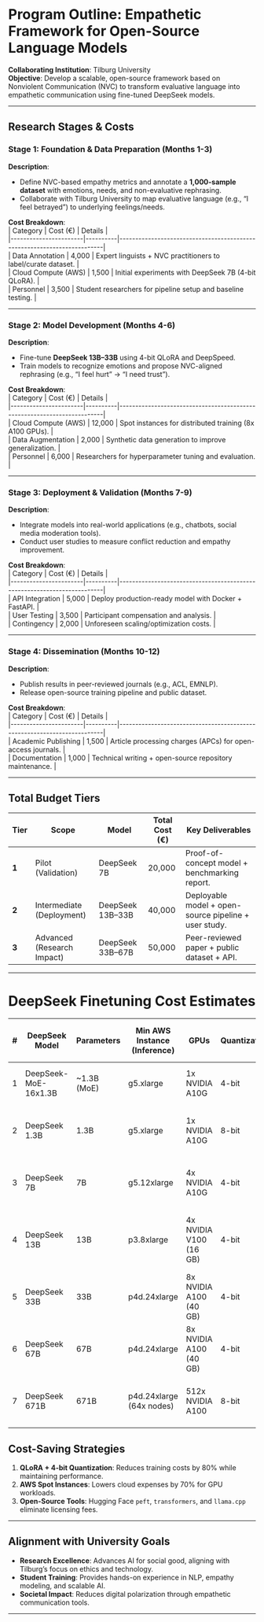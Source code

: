 # Program Outline: Empathetic Framework for Open-Source Language Models  
**Collaborating Institution**: Tilburg University  
**Objective**: Develop a scalable, open-source framework based on Nonviolent Communication (NVC) to transform evaluative language into empathetic communication using fine-tuned DeepSeek models.  

---

## Research Stages & Costs  

### Stage 1: Foundation & Data Preparation (Months 1-3)  
**Description**:  
- Define NVC-based empathy metrics and annotate a **1,000-sample dataset** with emotions, needs, and non-evaluative rephrasing.  
- Collaborate with Tilburg University to map evaluative language (e.g., “I feel betrayed”) to underlying feelings/needs.  

**Cost Breakdown**:  
| Category              | Cost (€) | Details                                                                 |  
|-----------------------|----------|-------------------------------------------------------------------------|  
| Data Annotation        | 4,000    | Expert linguists + NVC practitioners to label/curate dataset.          |  
| Cloud Compute (AWS)    | 1,500    | Initial experiments with DeepSeek 7B (4-bit QLoRA).                    |  
| Personnel              | 3,500    | Student researchers for pipeline setup and baseline testing.           |  

---

### Stage 2: Model Development (Months 4-6)  
**Description**:  
- Fine-tune **DeepSeek 13B–33B** using 4-bit QLoRA and DeepSpeed.  
- Train models to recognize emotions and propose NVC-aligned rephrasing (e.g., “I feel hurt” → “I need trust”).  

**Cost Breakdown**:  
| Category              | Cost (€) | Details                                                                 |  
|-----------------------|----------|-------------------------------------------------------------------------|  
| Cloud Compute (AWS)    | 12,000   | Spot instances for distributed training (8x A100 GPUs).                |  
| Data Augmentation      | 2,000    | Synthetic data generation to improve generalization.                   |  
| Personnel              | 6,000    | Researchers for hyperparameter tuning and evaluation.                  |  

---

### Stage 3: Deployment & Validation (Months 7-9)  
**Description**:  
- Integrate models into real-world applications (e.g., chatbots, social media moderation tools).  
- Conduct user studies to measure conflict reduction and empathy improvement.  

**Cost Breakdown**:  
| Category              | Cost (€) | Details                                                                 |  
|-----------------------|----------|-------------------------------------------------------------------------|  
| API Integration        | 5,000    | Deploy production-ready model with Docker + FastAPI.                   |  
| User Testing           | 3,500    | Participant compensation and analysis.                                 |  
| Contingency            | 2,000    | Unforeseen scaling/optimization costs.                                 |  

---

### Stage 4: Dissemination (Months 10-12)  
**Description**:  
- Publish results in peer-reviewed journals (e.g., ACL, EMNLP).  
- Release open-source training pipeline and public dataset.  

**Cost Breakdown**:  
| Category              | Cost (€) | Details                                                                 |  
|-----------------------|----------|-------------------------------------------------------------------------|  
| Academic Publishing    | 1,500    | Article processing charges (APCs) for open-access journals.            |  
| Documentation          | 1,000    | Technical writing + open-source repository maintenance.                |  

---

## Total Budget Tiers  
| Tier  | Scope                          | Model               | Total Cost (€) | Key Deliverables                                      |  
|-------|--------------------------------|---------------------|----------------|------------------------------------------------------|  
| **1** | Pilot (Validation)             | DeepSeek 7B         | 20,000         | Proof-of-concept model + benchmarking report.        |  
| **2** | Intermediate (Deployment)      | DeepSeek 13B–33B    | 40,000         | Deployable model + open-source pipeline + user study.|  
| **3** | Advanced (Research Impact)     | DeepSeek 33B–67B    | 50,000         | Peer-reviewed paper + public dataset + API.          |  

---




# DeepSeek Finetuning Cost Estimates

| #  | DeepSeek Model            | Parameters     | Min AWS Instance (Inference) | GPUs                          | Quantization | Finetuning Method                                  | Cost Estimate (1k Samples) | Notes |
|----|---------------------------|---------------|------------------------------|-------------------------------|--------------|---------------------------------------------------|----------------------------|--------------------------------------------|
| 1  | DeepSeek-MoE-16x1.3B      | ~1.3B (MoE)   | g5.xlarge                    | 1x NVIDIA A10G               | 4-bit        | QLoRA + Spot Instances + 1k-sample dataset       | 20 – 50                    | Fastest to train (1–2 hours). Risk of overfitting. |
| 2  | DeepSeek 1.3B             | 1.3B          | g5.xlarge                    | 1x NVIDIA A10G               | 8-bit        | Full Fine-Tune + Spot Instances + 1k-sample dataset | 50 – 100                   | Batch size 4. Minimal compute needed. |
| 3  | DeepSeek 7B               | 7B            | g5.12xlarge                  | 4x NVIDIA A10G               | 4-bit        | QLoRA + Gradient Checkpointing + 1k-sample dataset | 200 – 400                  | Trains in 3–6 hours. Use for domain-specific tasks. |
| 4  | DeepSeek 13B              | 13B           | p3.8xlarge                   | 4x NVIDIA V100 (16 GB)       | 4-bit        | LoRA + DeepSpeed ZeRO-3 + 1k-sample dataset     | 1k – 2k                    | Partial finetuning (adapters only). Needs p4d.24xlarge for full. |
| 5  | DeepSeek 33B              | 33B           | p4d.24xlarge                 | 8x NVIDIA A100 (40 GB)       | 4-bit        | QLoRA + Megatron-LM + 1k-sample dataset         | 3k – 5k                    | Trains in 12–24 hours. Enterprise-ready use cases. |
| 6  | DeepSeek 67B              | 67B           | p4d.24xlarge                 | 8x NVIDIA A100 (40 GB)       | 4-bit        | LoRA + DeepSpeed ZeRO-3 + 1k-sample dataset     | 8k – 12k                    | Requires heavy optimization. 1–2 weeks of tuning. |
| 7  | DeepSeek 671B             | 671B          | p4d.24xlarge (64x nodes)     | 512x NVIDIA A100             | 8-bit        | LoRA + Megatron-LM + 1k-sample dataset          | 50k+                        | Impractical for most users. Research-only. |






## Cost-Saving Strategies  
1. **QLoRA + 4-bit Quantization**: Reduces training costs by 80% while maintaining performance.  
2. **AWS Spot Instances**: Lowers cloud expenses by 70% for GPU workloads.  
3. **Open-Source Tools**: Hugging Face `peft`, `transformers`, and `llama.cpp` eliminate licensing fees.  

---

## Alignment with University Goals  
- **Research Excellence**: Advances AI for social good, aligning with Tilburg’s focus on ethics and technology.  
- **Student Training**: Provides hands-on experience in NLP, empathy modeling, and scalable AI.  
- **Societal Impact**: Reduces digital polarization through empathetic communication tools.  

---
